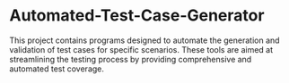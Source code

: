# Automated-Test-Case-Generator
This project contains programs designed to automate the generation and validation of test cases for specific scenarios. These tools are aimed at streamlining the testing process by providing comprehensive and automated test coverage.
